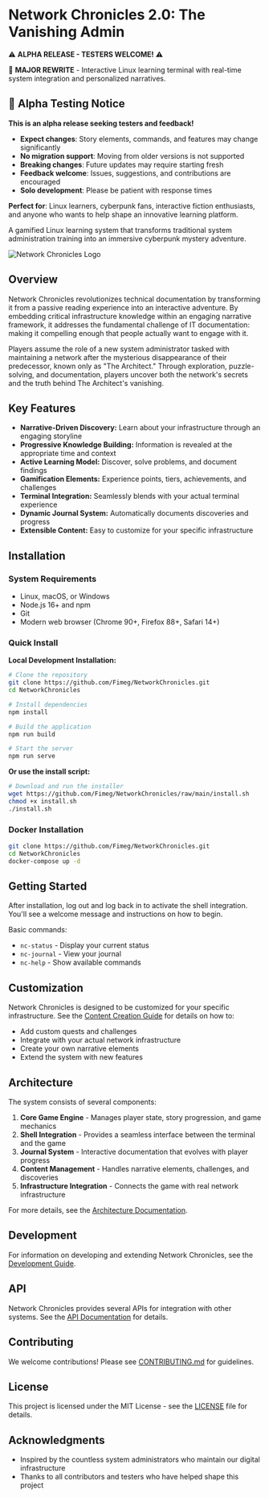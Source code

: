 # Network Chronicles 2.0: The Vanishing Admin

⚠️ **ALPHA RELEASE - TESTERS WELCOME!** ⚠️

🚀 **MAJOR REWRITE** - Interactive Linux learning terminal with real-time system integration and personalized narratives.

## 🧪 Alpha Testing Notice

**This is an alpha release seeking testers and feedback!**

- **Expect changes**: Story elements, commands, and features may change significantly
- **No migration support**: Moving from older versions is not supported  
- **Breaking changes**: Future updates may require starting fresh
- **Feedback welcome**: Issues, suggestions, and contributions are encouraged
- **Solo development**: Please be patient with response times

**Perfect for**: Linux learners, cyberpunk fans, interactive fiction enthusiasts, and anyone who wants to help shape an innovative learning platform.

A gamified Linux learning system that transforms traditional system administration training into an immersive cyberpunk mystery adventure.

![Network Chronicles Logo](assets/images/logo.png)

## Overview

Network Chronicles revolutionizes technical documentation by transforming it from a passive reading experience into an interactive adventure. By embedding critical infrastructure knowledge within an engaging narrative framework, it addresses the fundamental challenge of IT documentation: making it compelling enough that people actually want to engage with it.

Players assume the role of a new system administrator tasked with maintaining a network after the mysterious disappearance of their predecessor, known only as "The Architect." Through exploration, puzzle-solving, and documentation, players uncover both the network's secrets and the truth behind The Architect's vanishing.

## Key Features

- **Narrative-Driven Discovery:** Learn about your infrastructure through an engaging storyline
- **Progressive Knowledge Building:** Information is revealed at the appropriate time and context
- **Active Learning Model:** Discover, solve problems, and document findings
- **Gamification Elements:** Experience points, tiers, achievements, and challenges
- **Terminal Integration:** Seamlessly blends with your actual terminal experience
- **Dynamic Journal System:** Automatically documents discoveries and progress
- **Extensible Content:** Easy to customize for your specific infrastructure

## Installation

### System Requirements

- Linux, macOS, or Windows
- Node.js 16+ and npm
- Git
- Modern web browser (Chrome 90+, Firefox 88+, Safari 14+)

### Quick Install

**Local Development Installation:**

```bash
# Clone the repository
git clone https://github.com/Fimeg/NetworkChronicles.git
cd NetworkChronicles

# Install dependencies
npm install

# Build the application
npm run build

# Start the server
npm run serve
```

**Or use the install script:**

```bash
# Download and run the installer
wget https://github.com/Fimeg/NetworkChronicles/raw/main/install.sh
chmod +x install.sh
./install.sh
```

### Docker Installation

```bash
git clone https://github.com/Fimeg/NetworkChronicles.git
cd NetworkChronicles
docker-compose up -d
```

## Getting Started

After installation, log out and log back in to activate the shell integration. You'll see a welcome message and instructions on how to begin.

Basic commands:

- `nc-status` - Display your current status
- `nc-journal` - View your journal
- `nc-help` - Show available commands

## Customization

Network Chronicles is designed to be customized for your specific infrastructure. See the [Content Creation Guide](docs/content-creation.md) for details on how to:

- Add custom quests and challenges
- Integrate with your actual network infrastructure
- Create your own narrative elements
- Extend the system with new features

## Architecture

The system consists of several components:

1. **Core Game Engine** - Manages player state, story progression, and game mechanics
2. **Shell Integration** - Provides a seamless interface between the terminal and the game
3. **Journal System** - Interactive documentation that evolves with player progress
4. **Content Management** - Handles narrative elements, challenges, and discoveries
5. **Infrastructure Integration** - Connects the game with real network infrastructure

For more details, see the [Architecture Documentation](docs/architecture.md).

## Development

For information on developing and extending Network Chronicles, see the [Development Guide](docs/development.md).

## API

Network Chronicles provides several APIs for integration with other systems. See the [API Documentation](docs/api.md) for details.

## Contributing

We welcome contributions! Please see [CONTRIBUTING.md](CONTRIBUTING.md) for guidelines.

## License

This project is licensed under the MIT License - see the [LICENSE](LICENSE) file for details.

## Acknowledgments

- Inspired by the countless system administrators who maintain our digital infrastructure
- Thanks to all contributors and testers who have helped shape this project
